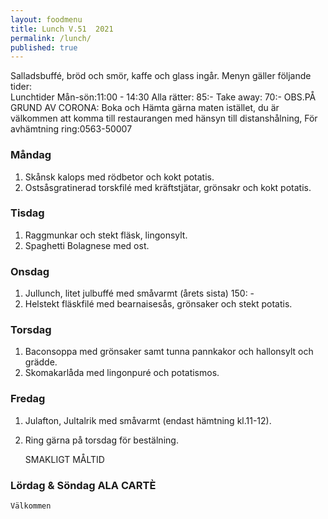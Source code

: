 ```yaml
---
layout: foodmenu
title: Lunch V.51  2021
permalink: /lunch/
published: true
---
```

Salladsbuffé, bröd och smör, kaffe och glass ingår.
Menyn gäller följande tider:  
Lunchtider  Mån-sön:11:00 - 14:30
Alla rätter: 85:- Take away: 70:-
OBS.PÅ GRUND AV CORONA: Boka och Hämta gärna maten istället, du är välkommen att komma till restaurangen med hänsyn till distanshålning, För avhämtning ring:0563-50007
                                

### Måndag
1. Skånsk kalops med rödbetor och kokt potatis.
2. Ostsåsgratinerad torskfilé med kräftstjätar, grönsakr och kokt potatis.

### Tisdag
1. Raggmunkar och stekt fläsk, lingonsylt.
2. Spaghetti Bolagnese med ost.

### Onsdag
1. Jullunch, litet julbuffé med småvarmt (årets sista)  150: -
2. Helstekt fläskfilé med bearnaisesås, grönsaker och stekt potatis.

### Torsdag
1. Baconsoppa med grönsaker samt tunna pannkakor och hallonsylt och grädde. 
2. Skomakarlåda med lingonpuré och potatismos.

### Fredag  
1. Julafton, Jultalrik med småvarmt (endast hämtning kl.11-12).
2. Ring gärna på torsdag för bestälning.

    SMAKLIGT MÅLTID
### Lördag & Söndag ALA CARTÈ

    Välkommen
    
       
    

   
    
   
     
